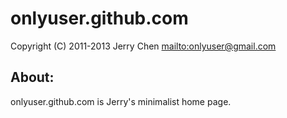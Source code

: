 onlyuser.github.com
===================

Copyright (C) 2011-2013 Jerry Chen <mailto:onlyuser@gmail.com>

About:
------

onlyuser.github.com is Jerry's minimalist home page.
